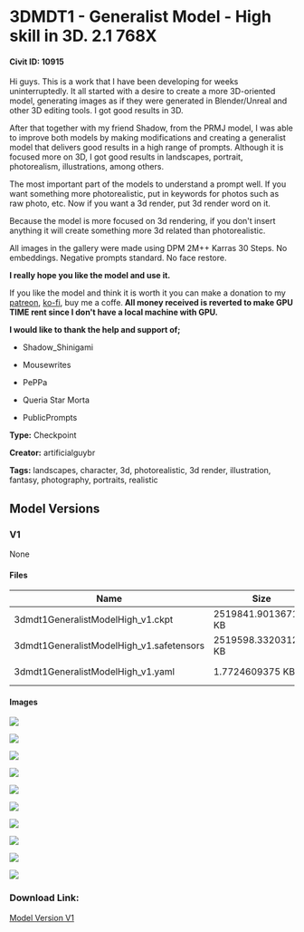 # 3DMDT1 - Generalist Model - High skill in 3D. 2.1 768X

#### Civit ID: 10915

<p>Hi guys. This is a work that I have been developing for weeks uninterruptedly. It all started with a desire to create a more 3D-oriented model, generating images as if they were generated in Blender/Unreal and other 3D editing tools. I got good results in 3D.</p><p>After that together with my friend Shadow, from the PRMJ model, I was able to improve both models by making modifications and creating a generalist model that delivers good results in a high range of prompts. Although it is focused more on 3D, I got good results in landscapes, portrait, photorealism, illustrations, among others.</p><p>The most important part of the models to understand a prompt well. If you want something more photorealistic, put in keywords for photos such as raw photo, etc. Now if you want a 3d render, put 3d render word on it.</p><p>Because the model is more focused on 3d rendering, if you don't insert anything it will create something more 3d related than photorealistic.</p><p>All images in the gallery were made using DPM 2M++ Karras 30 Steps. No embeddings. Negative prompts standard. No face restore.</p><p><strong>I really hope you like the model and use it.</strong></p><p></p><p>If you like the model and think it is worth it you can make a donation to my <a target="_blank" rel="ugc" href="https://www.patreon.com/user?u=81570187">patreon</a>, <a target="_blank" rel="ugc" href="https://ko-fi.com/jvkape">ko-fi</a>, buy me a coffe.<strong> All money received is reverted to make GPU TIME rent since I don't have a local machine with GPU.</strong></p><p></p><p><strong>I would like to thank the help and support of;</strong></p><ul><li><p>Shadow_Shinigami</p></li><li><p>Mousewrites</p></li><li><p>PePPa</p></li><li><p>Queria Star Morta</p></li><li><p>PublicPrompts</p></li></ul>

**Type:** Checkpoint

**Creator:** artificialguybr

**Tags:** landscapes, character, 3d, photorealistic, 3d render, illustration, fantasy, photography, portraits, realistic

## Model Versions

### V1

None

#### Files

| Name | Size | Type | Format | Download Url | AutoV1 | AutoV2 | SHA256 | CRC32 | BLAKE3 |
| --- | --- | --- | --- | --- | --- | --- | --- | --- | --- |
| 3dmdt1GeneralistModelHigh_v1.ckpt | 2519841.901367188 KB | Model | PickleTensor | https://civitai.com/api/download/models/12947?type=Model&format=PickleTensor&size=full&fp=fp16 | 6B3AC2D3 | EE8C6B7849 | EE8C6B7849C21A6C1553819988D499AA387F87FF7D1F7ECEAED2053E27919DE9 | 5A792C45 | 5CB8273B263ECA79772264FE1A97A7031A64F5A4FE3E5EC1A8A7F98F3953212E |
| 3dmdt1GeneralistModelHigh_v1.safetensors | 2519598.33203125 KB | Model | SafeTensor | https://civitai.com/api/download/models/12947 | F8E650BB | CB89B1BB63 | CB89B1BB63B099BF94AAFBD9BDFB879F32C7F9B3FBAED4A01DF27DD21EABDCF4 | 42C7E6F6 | 8C5CE9E3C07439F44EA570F4561417157DB524EC55A63FAFEFDF76E5433B0BE1 |
| 3dmdt1GeneralistModelHigh_v1.yaml | 1.7724609375 KB | Config | Other | https://civitai.com/api/download/models/12947?type=Config&format=Other | - | 72B092AADF | 72B092AADFE146F5D3F395A720C0AA3B2354B2095E3F10DC18F0E9716D286DCB | BEC16895 | E3D04B07DBB3E2A59A06E6BA1CA7DA0BB822E4C67D2CB1179A2117076D47EBBC |

#### Images

<p><img src="https://image.civitai.com/xG1nkqKTMzGDvpLrqFT7WA/43f8c029-4d25-45c0-d586-76286ba2ce00/width=450/128233.jpeg" /></p>

<p><img src="https://image.civitai.com/xG1nkqKTMzGDvpLrqFT7WA/72a188a1-3f33-4b07-e84f-975566ad4a00/width=450/127838.jpeg" /></p>

<p><img src="https://image.civitai.com/xG1nkqKTMzGDvpLrqFT7WA/fc501d2f-7019-4fe7-e775-d095df7fa900/width=450/127837.jpeg" /></p>

<p><img src="https://image.civitai.com/xG1nkqKTMzGDvpLrqFT7WA/1715c655-0f2d-4db0-7a05-9bb5f667e400/width=450/127836.jpeg" /></p>

<p><img src="https://image.civitai.com/xG1nkqKTMzGDvpLrqFT7WA/390a22ee-fa0e-4ed1-a102-fcdafc687f00/width=450/127835.jpeg" /></p>

<p><img src="https://image.civitai.com/xG1nkqKTMzGDvpLrqFT7WA/3de89fbc-4a79-4c28-19cd-d5dd788ce600/width=450/127882.jpeg" /></p>

<p><img src="https://image.civitai.com/xG1nkqKTMzGDvpLrqFT7WA/33492fa9-0d6c-42ea-8e1c-99f2a9c2f500/width=450/127881.jpeg" /></p>

<p><img src="https://image.civitai.com/xG1nkqKTMzGDvpLrqFT7WA/ba9c237b-0a27-43d2-4576-e25caf374500/width=450/127880.jpeg" /></p>

<p><img src="https://image.civitai.com/xG1nkqKTMzGDvpLrqFT7WA/653b52ac-69e9-49f8-6a05-3dfea985f700/width=450/127879.jpeg" /></p>

<p><img src="https://image.civitai.com/xG1nkqKTMzGDvpLrqFT7WA/2b4bebe0-24a5-4ec9-08de-e1e0b8856900/width=450/127886.jpeg" /></p>

### Download Link:

[Model Version V1](https://civitai.com/api/download/models/12947)

